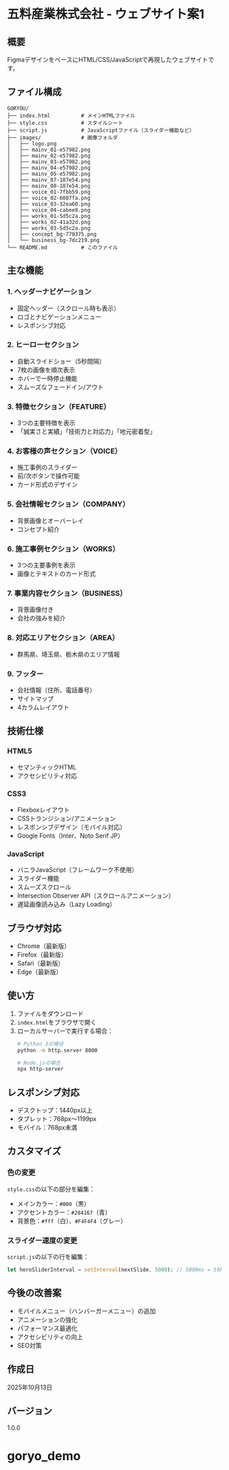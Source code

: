 # 五料産業株式会社 - ウェブサイト案1

## 概要
FigmaデザインをベースにHTML/CSS/JavaScriptで再現したウェブサイトです。

## ファイル構成
```
GORYOU/
├── index.html          # メインHTMLファイル
├── style.css           # スタイルシート
├── script.js           # JavaScriptファイル（スライダー機能など）
├── images/             # 画像フォルダ
│   ├── logo.png
│   ├── mainv_01-e57982.png
│   ├── mainv_02-e57982.png
│   ├── mainv_03-e57982.png
│   ├── mainv_04-e57982.png
│   ├── mainv_05-e57982.png
│   ├── mainv_07-187e54.png
│   ├── mainv_08-187e54.png
│   ├── voice_01-7fbb59.png
│   ├── voice_02-6087fa.png
│   ├── voice_03-32ea60.png
│   ├── voice_04-cabee8.png
│   ├── works_01-5d5c2a.png
│   ├── works_02-41a32d.png
│   ├── works_03-5d5c2a.png
│   ├── concept_bg-770375.png
│   └── business_bg-7dc219.png
└── README.md           # このファイル
```

## 主な機能

### 1. ヘッダーナビゲーション
- 固定ヘッダー（スクロール時も表示）
- ロゴとナビゲーションメニュー
- レスポンシブ対応

### 2. ヒーローセクション
- 自動スライドショー（5秒間隔）
- 7枚の画像を順次表示
- ホバーで一時停止機能
- スムーズなフェードイン/アウト

### 3. 特徴セクション（FEATURE）
- 3つの主要特徴を表示
- 「誠実さと実績」「技術力と対応力」「地元密着型」

### 4. お客様の声セクション（VOICE）
- 施工事例のスライダー
- 前/次ボタンで操作可能
- カード形式のデザイン

### 5. 会社情報セクション（COMPANY）
- 背景画像とオーバーレイ
- コンセプト紹介

### 6. 施工事例セクション（WORKS）
- 3つの主要事例を表示
- 画像とテキストのカード形式

### 7. 事業内容セクション（BUSINESS）
- 背景画像付き
- 会社の強みを紹介

### 8. 対応エリアセクション（AREA）
- 群馬県、埼玉県、栃木県のエリア情報

### 9. フッター
- 会社情報（住所、電話番号）
- サイトマップ
- 4カラムレイアウト

## 技術仕様

### HTML5
- セマンティックHTML
- アクセシビリティ対応

### CSS3
- Flexboxレイアウト
- CSSトランジション/アニメーション
- レスポンシブデザイン（モバイル対応）
- Google Fonts（Inter、Noto Serif JP）

### JavaScript
- バニラJavaScript（フレームワーク不使用）
- スライダー機能
- スムーズスクロール
- Intersection Observer API（スクロールアニメーション）
- 遅延画像読み込み（Lazy Loading）

## ブラウザ対応
- Chrome（最新版）
- Firefox（最新版）
- Safari（最新版）
- Edge（最新版）

## 使い方

1. ファイルをダウンロード
2. `index.html`をブラウザで開く
3. ローカルサーバーで実行する場合：
   ```bash
   # Python 3の場合
   python -m http.server 8000
   
   # Node.jsの場合
   npx http-server
   ```

## レスポンシブ対応
- デスクトップ：1440px以上
- タブレット：768px〜1199px
- モバイル：768px未満

## カスタマイズ

### 色の変更
`style.css`の以下の部分を編集：
- メインカラー：`#000`（黒）
- アクセントカラー：`#284167`（青）
- 背景色：`#fff`（白）、`#F4F4F4`（グレー）

### スライダー速度の変更
`script.js`の以下の行を編集：
```javascript
let heroSliderInterval = setInterval(nextSlide, 5000); // 5000ms = 5秒
```

## 今後の改善案
- モバイルメニュー（ハンバーガーメニュー）の追加
- アニメーションの強化
- パフォーマンス最適化
- アクセシビリティの向上
- SEO対策

## 作成日
2025年10月13日

## バージョン
1.0.0

# goryo_demo
